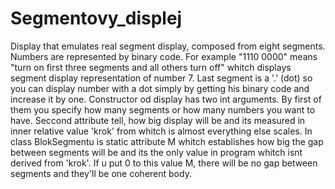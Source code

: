 # Segmentovy_displej
Display that emulates real segment display, composed from eight segments. Numbers are represented by binary code.
For example "1110 0000" means "turn on first three segments and all others turn off" whitch displays segment display representation of
number 7. Last segment is a '.' (dot) so you can display number with a dot simply by getting his binary code and increase it by one.
Constructor od display has two int arguments. By first of them you specify how many segments or how many numbers you want to have.
Seccond attribute tell, how big display will be and its measured in inner relative value 'krok' from whitch is almost everything else scales.
In class BlokSegmentu is static attribute M whitch establishes how big the gap between segments will be and its the only value in program whitch
isnt derived from 'krok'. If u put 0 to this value M, there will be no gap between segments and they'll be one coherent body.
